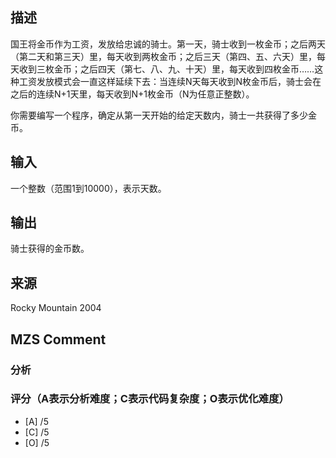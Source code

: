 ## 描述
国王将金币作为工资，发放给忠诚的骑士。第一天，骑士收到一枚金币；之后两天（第二天和第三天）里，每天收到两枚金币；之后三天（第四、五、六天）里，每天收到三枚金币；之后四天（第七、八、九、十天）里，每天收到四枚金币……这种工资发放模式会一直这样延续下去：当连续N天每天收到N枚金币后，骑士会在之后的连续N+1天里，每天收到N+1枚金币（N为任意正整数）。

你需要编写一个程序，确定从第一天开始的给定天数内，骑士一共获得了多少金币。
## 输入
一个整数（范围1到10000），表示天数。
## 输出
骑士获得的金币数。
## 来源
Rocky Mountain 2004

## MZS Comment

### 分析 

### 评分（A表示分析难度；C表示代码复杂度；O表示优化难度）
- [A] /5
- [C] /5
- [O] /5
